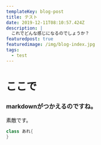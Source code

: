 ```yaml
---
templateKey: blog-post
title: テスト
date: 2019-12-11T08:10:57.424Z
description: |
  これでどんな感じになるのでしょうか？
featuredpost: true
featuredimage: /img/blog-index.jpg
tags:
  - test
---
```

# ここで
### markdownがつかえるのですね。
素敵です。

```java
class あれ{
}

```
